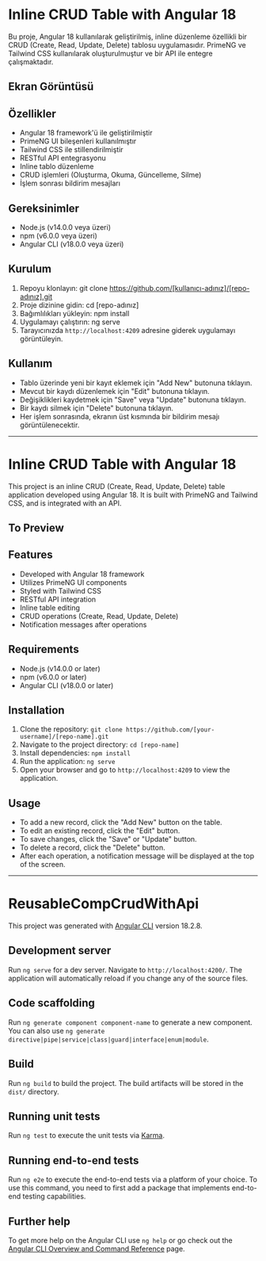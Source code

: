 # Inline CRUD Table with Angular 18

Bu proje, Angular 18 kullanılarak geliştirilmiş, inline düzenleme özellikli bir CRUD (Create, Read, Update, Delete) tablosu uygulamasıdır. PrimeNG ve Tailwind CSS kullanılarak oluşturulmuştur ve bir API ile entegre çalışmaktadır.

## Ekran Görüntüsü

## Özellikler

- Angular 18 framework'ü ile geliştirilmiştir
- PrimeNG UI bileşenleri kullanılmıştır
- Tailwind CSS ile stillendirilmiştir
- RESTful API entegrasyonu
- Inline tablo düzenleme
- CRUD işlemleri (Oluşturma, Okuma, Güncelleme, Silme)
- İşlem sonrası bildirim mesajları

## Gereksinimler

- Node.js (v14.0.0 veya üzeri)
- npm (v6.0.0 veya üzeri)
- Angular CLI (v18.0.0 veya üzeri)

## Kurulum

1. Repoyu klonlayın: git clone https://github.com/[kullanıcı-adınız]/[repo-adınız].git
2. Proje dizinine gidin: cd [repo-adınız]
3. Bağımlılıkları yükleyin: npm install
4. Uygulamayı çalıştırın: ng serve
5. Tarayıcınızda `http://localhost:4209` adresine giderek uygulamayı görüntüleyin.

## Kullanım

- Tablo üzerinde yeni bir kayıt eklemek için "Add New" butonuna tıklayın.
- Mevcut bir kaydı düzenlemek için "Edit" butonuna tıklayın.
- Değişiklikleri kaydetmek için "Save" veya "Update" butonuna tıklayın.
- Bir kaydı silmek için "Delete" butonuna tıklayın.
- Her işlem sonrasında, ekranın üst kısmında bir bildirim mesajı görüntülenecektir.

----------
# Inline CRUD Table with Angular 18

This project is an inline CRUD (Create, Read, Update, Delete) table application developed using Angular 18. It is built with PrimeNG and Tailwind CSS, and is integrated with an API.

## To Preview


## Features

- Developed with Angular 18 framework
- Utilizes PrimeNG UI components
- Styled with Tailwind CSS
- RESTful API integration
- Inline table editing
- CRUD operations (Create, Read, Update, Delete)
- Notification messages after operations

## Requirements

- Node.js (v14.0.0 or later)
- npm (v6.0.0 or later)
- Angular CLI (v18.0.0 or later)

## Installation

1. Clone the repository: `git clone https://github.com/[your-username]/[repo-name].git`
2. Navigate to the project directory: `cd [repo-name]`
3. Install dependencies: `npm install`
4. Run the application: `ng serve`
5. Open your browser and go to `http://localhost:4209` to view the application.

## Usage

- To add a new record, click the "Add New" button on the table.
- To edit an existing record, click the "Edit" button.
- To save changes, click the "Save" or "Update" button.
- To delete a record, click the "Delete" button.
- After each operation, a notification message will be displayed at the top of the screen.
-------------

# ReusableCompCrudWithApi

This project was generated with [Angular CLI](https://github.com/angular/angular-cli) version 18.2.8.

## Development server

Run `ng serve` for a dev server. Navigate to `http://localhost:4200/`. The application will automatically reload if you change any of the source files.

## Code scaffolding

Run `ng generate component component-name` to generate a new component. You can also use `ng generate directive|pipe|service|class|guard|interface|enum|module`.

## Build

Run `ng build` to build the project. The build artifacts will be stored in the `dist/` directory.

## Running unit tests

Run `ng test` to execute the unit tests via [Karma](https://karma-runner.github.io).

## Running end-to-end tests

Run `ng e2e` to execute the end-to-end tests via a platform of your choice. To use this command, you need to first add a package that implements end-to-end testing capabilities.

## Further help

To get more help on the Angular CLI use `ng help` or go check out the [Angular CLI Overview and Command Reference](https://angular.dev/tools/cli) page.
